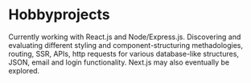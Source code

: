 # Hobbyprojects

Currently working with React.js and Node/Express.js. Discovering and evaluating different styling and component-structuring methadologies, routing, SSR, APIs, http requests for various database-like structures, JSON, email and login functionality. Next.js may also eventually be explored.
